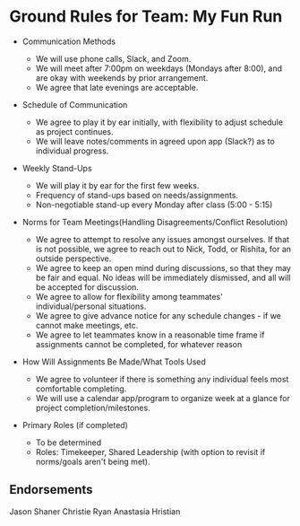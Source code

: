 # Ground Rules for Team: My Fun Run

 * Communication Methods
 
     * We will use phone calls, Slack, and Zoom.
     * We will meet after 7:00pm on weekdays (Mondays after 8:00), and are okay with weekends by prior arrangement.
     * We agree that late evenings are acceptable.
     
* Schedule of Communication

    * We agree to play it by ear initially, with flexibility to adjust schedule as project continues.
    * We will leave notes/comments in agreed upon app (Slack?) as to individual progress.
     
     
 * Weekly Stand-Ups
 
     * We will play it by ear for the first few weeks.
     * Frequency of stand-ups based on needs/assignments.
     * Non-negotiable stand-up every Monday after class (5:00 - 5:15)    

* Norms for Team Meetings(Handling Disagreements/Conflict Resolution)

    * We agree to attempt to resolve any issues amongst ourselves.  If that is not possible, we agree to reach out to Nick, Todd, or Rishita, for an outside perspective.
    * We agree to keep an open mind during discussions, so that they may be fair and equal.  No ideas will be immediately dismissed, and all will be accepted for discussion.
    * We agree to allow for flexibility among teammates' individual/personal situations.
    * We agree to give advance notice for any schedule changes - if we cannot make meetings, etc.
    * We agree to let teammates know in a reasonable time frame if assignments cannot be completed, for whatever reason

* How Will Assignments Be Made/What Tools Used

    * We agree to volunteer if there is something any individual feels most comfortable completing.
    * We will use a calendar app/program to organize week at a glance for project completion/milestones.

* Primary Roles (if completed)

    * To be determined  
    * Roles: Timekeeper, Shared Leadership (with option to revisit if norms/goals aren't being met). 



## Endorsements

Jason Shaner
Christie Ryan
Anastasia Hristian

